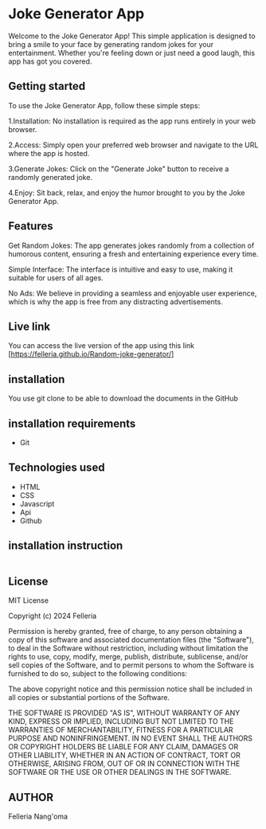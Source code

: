 # Joke Generator App

Welcome to the Joke Generator App! This simple application is designed to bring a smile to your face by generating random jokes for your entertainment. Whether you're feeling down or just need a good laugh, this app has got you covered.

## Getting started 
To use the Joke Generator App, follow these simple steps:

1.Installation: No installation is required as the app runs entirely in your web browser.

2.Access: Simply open your preferred web browser and navigate to the URL where the app is hosted.

3.Generate Jokes: Click on the "Generate Joke" button to receive a randomly generated joke.

4.Enjoy: Sit back, relax, and enjoy the humor brought to you by the Joke Generator App.

## Features

Get Random Jokes: The app generates jokes randomly from a collection of humorous content, ensuring a fresh and entertaining experience every time.

Simple Interface: The interface is intuitive and easy to use, making it suitable for users of all ages.

No Ads: We believe in providing a seamless and enjoyable user experience, which is why the app is free from any distracting advertisements.

## Live link
You can access the live version of the app using this link
[https://felleria.github.io/Random-joke-generator/]

## installation
You use git clone to be able to download the documents in the GitHub

## installation requirements
- Git

## Technologies used
- HTML
- CSS
- Javascript
- Api
- Github


## installation instruction
``` Git clone https://github.com/Felleria/Random-joke-generator.git
```

## License

MIT License

Copyright (c) 2024 Felleria

Permission is hereby granted, free of charge, to any person obtaining a copy
of this software and associated documentation files (the "Software"), to deal
in the Software without restriction, including without limitation the rights
to use, copy, modify, merge, publish, distribute, sublicense, and/or sell
copies of the Software, and to permit persons to whom the Software is
furnished to do so, subject to the following conditions:

The above copyright notice and this permission notice shall be included in all
copies or substantial portions of the Software.

THE SOFTWARE IS PROVIDED "AS IS", WITHOUT WARRANTY OF ANY KIND, EXPRESS OR
IMPLIED, INCLUDING BUT NOT LIMITED TO THE WARRANTIES OF MERCHANTABILITY,
FITNESS FOR A PARTICULAR PURPOSE AND NONINFRINGEMENT. IN NO EVENT SHALL THE
AUTHORS OR COPYRIGHT HOLDERS BE LIABLE FOR ANY CLAIM, DAMAGES OR OTHER
LIABILITY, WHETHER IN AN ACTION OF CONTRACT, TORT OR OTHERWISE, ARISING FROM,
OUT OF OR IN CONNECTION WITH THE SOFTWARE OR THE USE OR OTHER DEALINGS IN THE
SOFTWARE.

## AUTHOR
Felleria Nang'oma